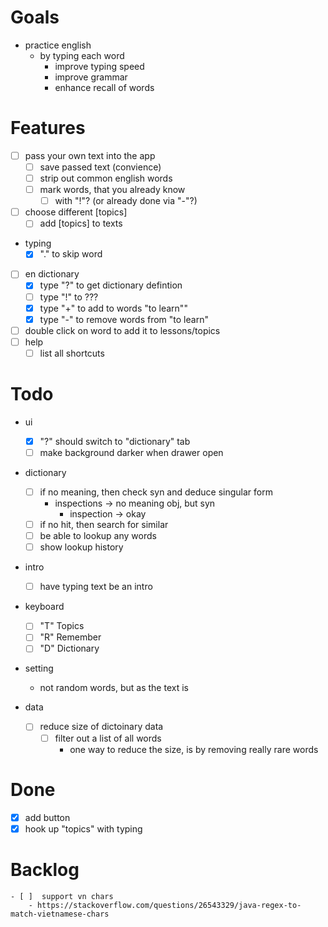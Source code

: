 # Goals

- practice english
  - by typing each word
    - improve typing speed
    - improve grammar
    - enhance recall of words

# Features

- [ ] pass your own text into the app
  - [ ] save passed text (convience)
  - [ ] strip out common english words
  - [ ] mark words, that you already know
    - [ ] with "!"? (or already done via "-"?)
- [ ] choose different [topics]
  - [ ] add [topics] to texts
- typing
  - [x] "." to skip word
- [ ] en dictionary
  - [x] type "?" to get dictionary defintion
  - [ ] type "!" to ???
  - [x] type "+" to add to words "to learn""
  - [x] type "-" to remove words from "to learn"
- [ ] double click on word to add it to lessons/topics
- [ ] help
  - [ ] list all shortcuts

# Todo

- ui
  - [x] "?" should switch to "dictionary" tab
  - [ ] make background darker when drawer open
- dictionary
  - [ ] if no meaning, then check syn and deduce singular form
    - inspections -> no meaning obj, but syn
      - inspection -> okay
  - [ ] if no hit, then search for similar
  - [ ] be able to lookup any words
  - [ ] show lookup history
- intro
  - [ ] have typing text be an intro
- keyboard
  - [ ] "T" Topics
  - [ ] "R" Remember
  - [ ] "D" Dictionary
- setting
  - not random words, but as the text is

- data
  - [ ] reduce size of dictoinary data
    - [ ] filter out a list of all words
      - one way to reduce the size, is by removing really rare words

# Done
  - [x] add button
  - [x] hook up "topics" with typing

# Backlog

    - [ ]  support vn chars
        - https://stackoverflow.com/questions/26543329/java-regex-to-match-vietnamese-chars
